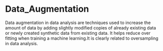 # Data_Augmentation
Data augmentation in data analysis are techniques used to increase the amount of data by adding slightly modified copies of already existing data or newly created synthetic data from existing data. It helps reduce over fitting when training a machine learning.It is clearly related to oversampling in data analysis.

